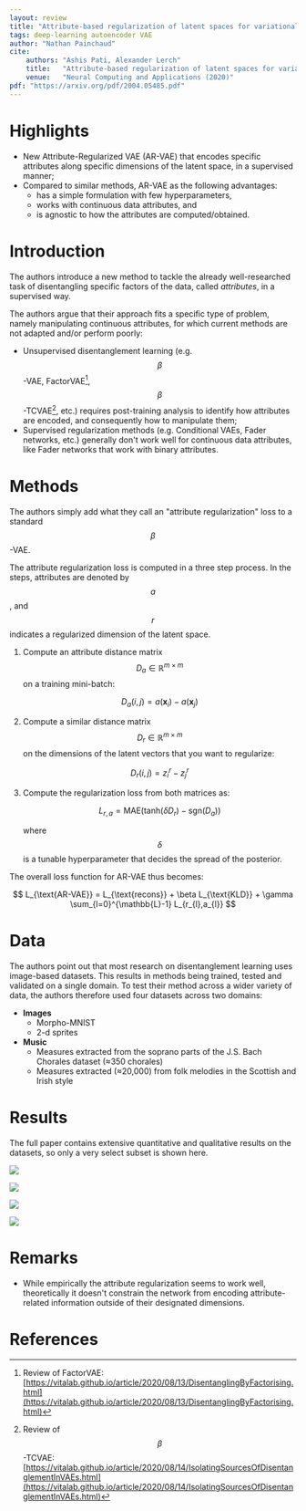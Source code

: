 ```yaml
---
layout: review
title: "Attribute-based regularization of latent spaces for variational auto-encoders"
tags: deep-learning autoencoder VAE
author: "Nathan Painchaud"
cite:
    authors: "Ashis Pati, Alexander Lerch"
    title:   "Attribute-based regularization of latent spaces for variational auto-encoders"
    venue:   "Neural Computing and Applications (2020)"
pdf: "https://arxiv.org/pdf/2004.05485.pdf"
---
```



# Highlights
- New Attribute-Regularized VAE (AR-VAE) that encodes specific attributes along specific dimensions of the latent space,
in a supervised manner;
- Compared to similar methods, AR-VAE as the following advantages:
  - has a simple formulation with few hyperparameters,
  - works with continuous data attributes, and
  - is agnostic to how the attributes are computed/obtained.


# Introduction
The authors introduce a new method to tackle the already well-researched task of disentangling specific factors of the
data, called *attributes*, in a supervised way.

The authors argue that their approach fits a specific type of problem, namely manipulating continuous attributes, for
which current methods are not adapted and/or perform poorly:
- Unsupervised disentanglement learning (e.g. $$\beta$$-VAE, FactorVAE[^1], $$\beta$$-TCVAE[^2], etc.) requires
post-training analysis to identify how attributes are encoded, and consequently how to manipulate them;
- Supervised regularization methods (e.g. Conditional VAEs, Fader networks, etc.) generally don't work well for
continuous data attributes, like Fader networks that work with binary attributes.


# Methods
The authors simply add what they call an "attribute regularization" loss to a standard $$\beta$$-VAE.

The attribute regularization loss is computed in a three step process. In the steps, attributes are denoted by $$a$$,
and $$r$$ indicates a regularized dimension of the latent space.
1. Compute an attribute distance matrix $$D_a \in \mathbb{R}^{m \times m}$$ on a training mini-batch:

   $$
   D_a (i,j) = a(\bm{x}_i) - a(\bm{x}_j)
   $$
2. Compute a similar distance matrix $$D_r \in \mathbb{R}^{m \times m}$$ on the dimensions of the latent vectors that
you want to regularize:

   $$
   D_r (i,j) = z_{i}^{r} - z_{j}^{r}
   $$
3. Compute the regularization loss from both matrices as:

   $$
   L_{r,a} = \text{MAE}(\text{tanh}(\delta D_r) - \text{sgn}(D_a))
   $$

   where $$\delta$$ is a tunable hyperparameter that decides the spread of the posterior.

The overall loss function for AR-VAE thus becomes:

$$
L_{\text{AR-VAE}} = L_{\text{recons}} + \beta L_{\text{KLD}} + \gamma \sum_{l=0}^{\mathbb{L}-1} L_{r_{l},a_{l}}
$$


# Data
The authors point out that most research on disentanglement learning uses image-based datasets. This results in methods
being trained, tested and validated on a single domain. To test their method across a wider variety of data, the authors
therefore used four datasets across two domains:
- **Images**
   - Morpho-MNIST
   - 2-d sprites
- **Music**
   - Measures extracted from the soprano parts of the J.S. Bach Chorales dataset (≈350 chorales)
   - Measures extracted (≈20,000) from folk melodies in the Scottish and Irish style


# Results
The full paper contains extensive quantitative and qualitative results on the datasets, so only a very select subset
is shown here.

![](/article/images/AttributeRegularizedVAE/figure3.jpg)

![](/article/images/AttributeRegularizedVAE/figure7.jpg)

![](/article/images/AttributeRegularizedVAE/figure10.jpg)

![](/article/images/AttributeRegularizedVAE/figure12.jpg)


# Remarks
- While empirically the attribute regularization seems to work well, theoretically it doesn't constrain the network from
encoding attribute-related information outside of their designated dimensions.


# References
[^1]: Review of FactorVAE: [https://vitalab.github.io/article/2020/08/13/DisentanglingByFactorising.html](https://vitalab.github.io/article/2020/08/13/DisentanglingByFactorising.html)
[^2]: Review of $$\beta$$-TCVAE: [https://vitalab.github.io/article/2020/08/14/IsolatingSourcesOfDisentanglementInVAEs.html](https://vitalab.github.io/article/2020/08/14/IsolatingSourcesOfDisentanglementInVAEs.html)
